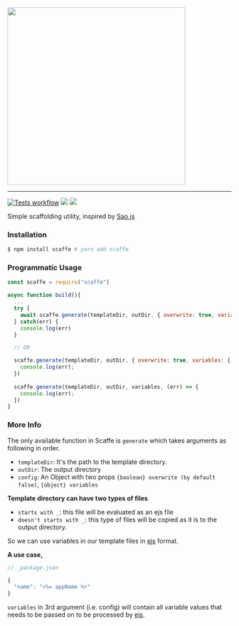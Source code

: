 <img src="https://raw.githubusercontent.com/sinix-dev/scaffe.js/feat/release-changes/.github/assets/scaffe-logo.png" width="400">
<hr>

[![Tests workflow](https://github.com/sinix-dev/scaffe.js/actions/workflows/test.js.yml/badge.svg)](https://github.com/sinix-dev/scaffe.js/actions/workflows/test.js.yml)
[![](https://img.shields.io/npm/v/tauri.svg)](https://www.npmjs.com/package/scaffe)
[![](https://img.shields.io/npm/l/scaffe)](https://github.com/sinix-dev/scaffe.js/blob/master/LICENSE)

Simple scaffolding utility, inspired by [Sao.js](https://github.com/saojs/sao)

### Installation

```bash
$ npm install scaffe # yarn add scaffe
```

### Programmatic Usage

```js
const scaffe = require("scaffe")

async function build(){
  ...
  try {
    await scaffe.generate(templateDir, outDir, { overwrite: true, variables: { name: "app" } });
  } catch(err) {
    console.log(err)
  }

  // OR

  scaffe.generate(templateDir, outDir, { overwrite: true, variables: { name: "app" }).catch((err) => {
    console.log(err);
  })
  
  scaffe.generate(templateDir, outDir, variables, (err) => {
    console.log(err);
  })
}
```

### More Info

The only available function in Scaffe is `generate` which takes arguments as
following in order.

- `templateDir`: It's the path to the template directory. <br>
- `outDir`: The output directory <br>
- `config`: An Object with two props `{boolean} overwrite (by default false)`, `{object} variables` <br>

**Template directory can have two types of files** <br>
- `starts with _`: this file will be evaluated as an ejs file <br>
- `doesn't starts with _`: this type of files will be copied as it is to the output directory.

So we can use variables in our template files in [ejs](https://ejs.co/) format.

**A use case,**

```javascript
// _package.json

{
  "name": "<%= appName %>"
}
```

`variables` in 3rd argument (i.e. config) will contain all variable values that
needs to be passed on to be processed by [ejs](https://ejs.co/).
